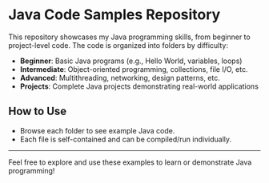 # Java Code Samples Repository

This repository showcases my Java programming skills, from beginner to project-level code. The code is organized into folders by difficulty:

- **Beginner**: Basic Java programs (e.g., Hello World, variables, loops)
- **Intermediate**: Object-oriented programming, collections, file I/O, etc.
- **Advanced**: Multithreading, networking, design patterns, etc.
- **Projects**: Complete Java projects demonstrating real-world applications

## How to Use
- Browse each folder to see example Java code.
- Each file is self-contained and can be compiled/run individually.

---

Feel free to explore and use these examples to learn or demonstrate Java programming!
